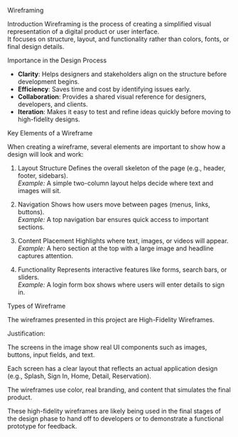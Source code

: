 Wireframing

Introduction
Wireframing is the process of creating a simplified visual representation of a digital product or user interface.  
It focuses on structure, layout, and functionality rather than colors, fonts, or final design details.

Importance in the Design Process
- **Clarity**: Helps designers and stakeholders align on the structure before development begins.  
- **Efficiency**: Saves time and cost by identifying issues early.  
- **Collaboration**: Provides a shared visual reference for designers, developers, and clients.  
- **Iteration**: Makes it easy to test and refine ideas quickly before moving to high-fidelity designs.

 Key Elements of a Wireframe

When creating a wireframe, several elements are important to show how a design will look and work:

 1. Layout Structure
Defines the overall skeleton of the page (e.g., header, footer, sidebars).  
*Example:* A simple two-column layout helps decide where text and images will sit.

2. Navigation
Shows how users move between pages (menus, links, buttons).  
*Example:* A top navigation bar ensures quick access to important sections.

3. Content Placement
Highlights where text, images, or videos will appear.  
*Example:* A hero section at the top with a large image and headline captures attention.

4. Functionality
Represents interactive features like forms, search bars, or sliders.  
*Example:* A login form box shows where users will enter details to sign in.


Types of Wireframe


The wireframes presented in this project are High-Fidelity Wireframes.

Justification:

The screens in the image show real UI components such as images, buttons, input fields, and text.

Each screen has a clear layout that reflects an actual application design (e.g., Splash, Sign In, Home, Detail, Reservation).

The wireframes use color, real branding, and content that simulates the final product.

These high-fidelity wireframes are likely being used in the final stages of the design phase to hand off to developers or to demonstrate a functional prototype for feedback.